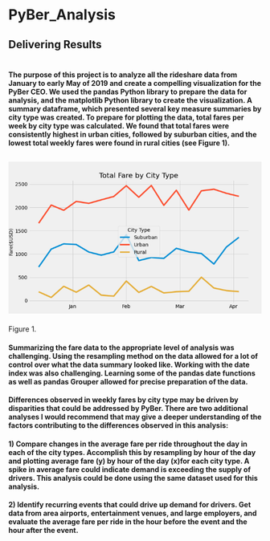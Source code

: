 # PyBer_Analysis
## Delivering Results
# 
#### The purpose of this project is to analyze all the rideshare data from January to early May of 2019 and create a compelling visualization for the PyBer CEO.  We used the pandas Python library to prepare the data for analysis, and the matplotlib Python library to create the visualization. A summary dataframe, which presented several key measure summaries by city type was created.  To prepare for plotting the data, total fares per week by city type was calculated.  We found that total fares were consistently highest in urban cities, followed by suburban cities, and the lowest total weekly fares were found in rural cities (see Figure 1).

![PyberChallenge.png](/analysis/PyberChallenge.png)
---------
Figure 1. 

#### Summarizing the fare data to the appropriate level of analysis was challenging.  Using the resampling method on the data allowed for a lot of control over what the data summary looked like.  Working with the date index was also challenging.  Learning some of the pandas date functions as well as pandas Grouper allowed for precise preparation of the data.

#### Differences observed in weekly fares by city type may be driven by disparities that could be addressed by PyBer. There are two additional analyses I would recommend that may give a deeper understanding of the factors contributing to the differences observed in this analysis:
#### 1) Compare changes in the average fare per ride throughout the day in each of the city types.  Accomplish this by resampling by hour of the day and plotting average fare (y) by hour of the day (x)for each city type.  A spike in average fare could indicate demand is exceeding the supply of drivers.  This analysis could be done using the same dataset used for this analysis.

#### 2) Identify recurring events that could drive up demand for drivers.  Get data from area airports, entertainment venues, and large employers, and evaluate the average fare per ride in the hour before the event and the hour after the event.   

